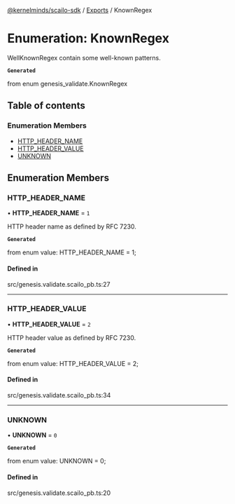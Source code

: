 [@kernelminds/scailo-sdk](../README.md) / [Exports](../modules.md) / KnownRegex

# Enumeration: KnownRegex

WellKnownRegex contain some well-known patterns.

**`Generated`**

from enum genesis_validate.KnownRegex

## Table of contents

### Enumeration Members

- [HTTP\_HEADER\_NAME](KnownRegex.md#http_header_name)
- [HTTP\_HEADER\_VALUE](KnownRegex.md#http_header_value)
- [UNKNOWN](KnownRegex.md#unknown)

## Enumeration Members

### HTTP\_HEADER\_NAME

• **HTTP\_HEADER\_NAME** = ``1``

HTTP header name as defined by RFC 7230.

**`Generated`**

from enum value: HTTP_HEADER_NAME = 1;

#### Defined in

src/genesis.validate.scailo_pb.ts:27

___

### HTTP\_HEADER\_VALUE

• **HTTP\_HEADER\_VALUE** = ``2``

HTTP header value as defined by RFC 7230.

**`Generated`**

from enum value: HTTP_HEADER_VALUE = 2;

#### Defined in

src/genesis.validate.scailo_pb.ts:34

___

### UNKNOWN

• **UNKNOWN** = ``0``

**`Generated`**

from enum value: UNKNOWN = 0;

#### Defined in

src/genesis.validate.scailo_pb.ts:20
